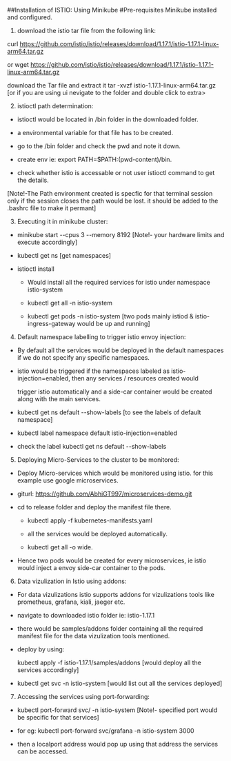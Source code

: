 ##Installation of ISTIO: Using Minikube
#Pre-requisites Minikube installed and configured.

1. download the istio tar file from the following link:

curl https://github.com/istio/istio/releases/download/1.17.1/istio-1.17.1-linux-arm64.tar.gz

or wget https://github.com/istio/istio/releases/download/1.17.1/istio-1.17.1-linux-arm64.tar.gz

download the Tar file and extract it tar -xvzf istio-1.17.1-linux-arm64.tar.gz [or if you are using ui nevigate to the folder and double click to extra>


2. istioctl path determination:

 - istioctl would be located in /bin folder in the downloaded folder.

 - a environmental variable for that file has to be created.

 - go to the /bin folder and check the pwd and note it down.

 - create env ie: export PATH=$PATH:(pwd-content)/bin.

 - check whether istio is accessable or not user istioctl command to get the details.

[Note!-The Path environment created is specfic for that terminal session only if the session closes the path would be lost.
it should be added to the .bashrc file to make it permant]


3. Executing it in minikube cluster:

 - minikube start --cpus 3 --memory 8192 [Note!- your hardware limits and execute accordingly]

 - kubectl get ns [get namespaces]

 - istioctl install

   - Would install all the required services for istio under namespace istio-system

   - kubectl get all -n istio-system

   - kubectl get pods -n istio-system [two pods mainly istiod & istio-ingress-gateway would be up and running]


4. Default namespace labelling to trigger istio envoy injection:

  - By default all the services would be deployed in the default namespaces if we do not specify any specific namespaces.

  - istio would be triggered if the namespaces labeled as istio-injection=enabled, then any services / resources created would

    trigger istio automatically and a side-car container would be created along with the main services.

  - kubectl get ns default --show-labels [to see the labels of default namespace]

  - kubectl label namespace default istio-injection=enabled

  - check the label kubectl get ns default --show-labels


5. Deploying Micro-Services to the cluster to be monitored:

  - Deploy Micro-services which would be monitored using istio. for this example use google microservices.

  - giturl: https://github.com/AbhiGT997/microservices-demo.git

  - cd to release folder and deploy the manifest file there.

    - kubectl apply -f kubernetes-manifests.yaml

    - all the services would be deployed automatically.

    - kubectl get all -o wide.

  - Hence two pods would be created for every microservices, ie istio would inject a envoy side-car container to the pods.
  
  
 6. Data vizulization in Istio using addons:

  - For data vizulizations istio supports addons for vizulizations tools like prometheus, grafana, kiali, jaeger etc.

  - navigate to downloaded istio folder ie: istio-1.17.1

  - there would be samples/addons folder containing all the required manifest file for the data vizulization tools mentioned.

  - deploy by using:

    kubectl apply -f istio-1.17.1/samples/addons [would deploy all the services accordingly]

  - kubectl get svc -n istio-system [would list out all the services deployed]


7. Accessing the services using port-forwarding:

  - kubectl port-forward svc/<service-name> -n istio-system <specified port> [Note!- specified port would be specific for that services]

  - for eg: kubectl port-forward svc/grafana -n istio-system 3000

  - then a localport address would pop up using that address the services can be accessed.
